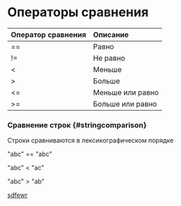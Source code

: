 # Операторы сравнения

| Оператор сравнения | Описание |
| :--- | :--- |
| == | Равно |
| != | Не равно |
| &lt; | Меньше |
| &gt; | Больше |
| &lt;= | Меньше или равно |
| &gt;= | Больше или равно |

### Сравнение строк {#stringcomparison}

Строки сравниваются в лексикографическом порядке

"abc" == "abc"

"abc" &lt; "ac"

"abc" &gt; "ab"



































































[sdfewr](#stringcomparison)

